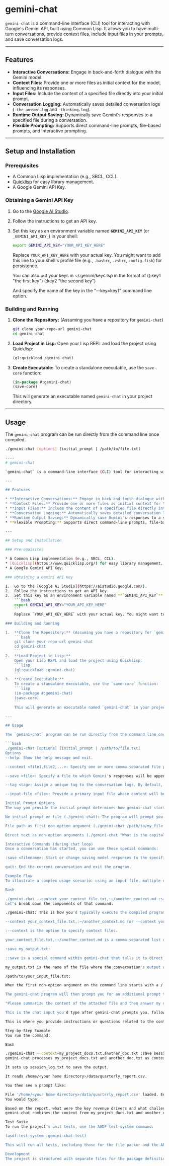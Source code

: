 # gemini-chat

`gemini-chat` is a command-line interface (CLI) tool for interacting with Google's Gemini API, built using Common Lisp. It allows you to have multi-turn conversations, provide context files, include input files in your prompts, and save conversation logs.

---

## Features

* **Interactive Conversations:** Engage in back-and-forth dialogue with the Gemini model.
* **Context Files:** Provide one or more files as initial context for the model, influencing its responses.
* **Input Files:** Include the content of a specified file directly into your initial prompt.
* **Conversation Logging:** Automatically saves detailed conversation logs (`-the-answer.log` and `-thinking.log`).
* **Runtime Output Saving:** Dynamically save Gemini's responses to a specified file during a conversation.
* **Flexible Prompting:** Supports direct command-line prompts, file-based prompts, and interactive prompting.

---

## Setup and Installation

### Prerequisites

* A Common Lisp implementation (e.g., SBCL, CCL).
* [Quicklisp](https://www.quicklisp.org/) for easy library management.
* A Google Gemini API Key.

### Obtaining a Gemini API Key

1.  Go to the [Google AI Studio](https://aistudio.google.com/).
2.  Follow the instructions to get an API key.
3.  Set this key as an environment variable named **`GEMINI_API_KEY`** (or `_GEMINI_API_KEY_`) in your shell:
    ```bash
    export GEMINI_API_KEY="YOUR_API_KEY_HERE"
    ```
    Replace `YOUR_API_KEY_HERE` with your actual key. You might want to add this line to your shell's profile file (e.g., `.bashrc`, `.zshrc`, `config.fish`) for persistence.
	
	You can also put your keys in ~/.gemini/keys.lsp in the format of
	    ((:key1 "the first key")
		 (:key2 "the second key")
		 
    And specify the name of the key in the "--key=key1" command line option.

### Building and Running

1.  **Clone the Repository:** (Assuming you have a repository for `gemini-chat`)
    ```bash
    git clone your-repo-url gemini-chat
    cd gemini-chat
    ```
2.  **Load Project in Lisp:**
    Open your Lisp REPL and load the project using Quicklisp:
    ```lisp
    (ql:quickload :gemini-chat)
    ```
3.  **Create Executable:**
    To create a standalone executable, use the `save-core` function:
    ```lisp
    (in-package #:gemini-chat)
    (save-core)
    ```
    This will generate an executable named `gemini-chat` in your project directory.

---

## Usage

The `gemini-chat` program can be run directly from the command line once compiled.

```bash
./gemini-chat [options] [initial_prompt | /path/to/file.txt]

----
# gemini-chat

`gemini-chat` is a command-line interface (CLI) tool for interacting with Google's Gemini API, built using Common Lisp. It allows you to have multi-turn conversations, provide context files, include input files in your prompts, and save conversation logs.

---

## Features

* **Interactive Conversations:** Engage in back-and-forth dialogue with the Gemini model.
* **Context Files:** Provide one or more files as initial context for the model, influencing its responses.
* **Input Files:** Include the content of a specified file directly into your initial prompt.
* **Conversation Logging:** Automatically saves detailed conversation logs (`-the-answer.log` and `-thinking.log`).
* **Runtime Output Saving:** Dynamically save Gemini's responses to a specified file during a conversation.
* **Flexible Prompting:** Supports direct command-line prompts, file-based prompts, and interactive prompting.

---

## Setup and Installation

### Prerequisites

* A Common Lisp implementation (e.g., SBCL, CCL).
* [Quicklisp](https://www.quicklisp.org/) for easy library management.
* A Google Gemini API Key.

### Obtaining a Gemini API Key

1.  Go to the [Google AI Studio](https://aistudio.google.com/).
2.  Follow the instructions to get an API key.
3.  Set this key as an environment variable named **`GEMINI_API_KEY`** (or `_GEMINI_API_KEY_`) in your shell:
    ```bash
    export GEMINI_API_KEY="YOUR_API_KEY_HERE"
    ```
    Replace `YOUR_API_KEY_HERE` with your actual key. You might want to add this line to your shell's profile file (e.g., `.bashrc`, `.zshrc`, `config.fish`) for persistence.

### Building and Running

1.  **Clone the Repository:** (Assuming you have a repository for `gemini-chat`)
    ```bash
    git clone your-repo-url gemini-chat
    cd gemini-chat
    ```
2.  **Load Project in Lisp:**
    Open your Lisp REPL and load the project using Quicklisp:
    ```lisp
    (ql:quickload :gemini-chat)
    ```
3.  **Create Executable:**
    To create a standalone executable, use the `save-core` function:
    ```lisp
    (in-package #:gemini-chat)
    (save-core)
    ```
    This will generate an executable named `gemini-chat` in your project directory.

---

## Usage

The `gemini-chat` program can be run directly from the command line once compiled.

```bash
./gemini-chat [options] [initial_prompt | /path/to/file.txt]
Options
--help: Show the help message and exit.

--context <file1,file2,...>: Specify one or more comma-separated file paths to be included as initial context for the Gemini model. E.g., --context docs/project_notes.txt,docs/api_spec.md.

--save <file>: Specify a file to which Gemini's responses will be appended. If the file doesn't exist, it will be created.

--tag <tag>: Assign a unique tag to the conversation logs. By default, logs are tagged chat-YYYYMMDD-HHMMSS. Using -t my-session would result in my-session-the-answer.log, etc.

--input-file <file>: Provide a primary input file whose content will be sent to Gemini along with your prompt.

Initial Prompt Options
The way you provide the initial prompt determines how gemini-chat starts the conversation:

No initial prompt or file (./gemini-chat): The program will prompt you interactively to enter your initial question.

File path as first non-option argument (./gemini-chat /path/to/my_file.txt): If the first non-option argument starts with /, its content will be loaded as the initial input. The program will then prompt you for an additional prompt to accompany this file content.

Direct text as non-option arguments (./gemini-chat "What is the capital of France?"): All subsequent non-option arguments are treated as the initial prompt text.

Interactive Commands (during chat loop)
Once a conversation has started, you can use these special commands:

:save <filename>: Start or change saving model responses to the specified file. If a file is already being saved to, the previous stream will be closed, and a new one opened.

quit: End the current conversation and exit the program.

Example Flow
To illustrate a complex usage scenario: using an input file, multiple context files, defining an output file, and providing an additional prompt.

Bash

./gemini-chat --context your_context_file.txt,:~/another_context.md :save my_output.txt /path/to/your_input_file.txt "Please summarize the content of the attached file and then answer my questions."
Let's break down the components of that command:

./gemini-chat: This is how you'd typically execute the compiled program.

--context your_context_file.txt,:~/another_context.md (or --context your_context_file.txt,:~/another_context.md):

:--context is the option to specify context files.

your_context_file.txt,:~/another_context.md is a comma-separated list of paths to files whose content you want to provide as additional context to the Gemini model before it processes your main prompt. This is useful for providing background information, specific guidelines, or data that isn't directly part of your immediate query but should influence the model's response.

:save my_output.txt:

::save is a special command within gemini-chat that tells it to direct the model's responses to a file.

my_output.txt is the name of the file where the conversation's output will be saved. The program will open this file and append Gemini's responses to it.

/path/to/your_input_file.txt:

When the first non-option argument on the command line starts with a / (indicating a file path), gemini-chat will read this file's content. This becomes the primary 'input file' for the current turn.

The gemini-chat program will then prompt you for an additional prompt that will accompany the file content.

"Please summarize the content of the attached file and then answer my questions.":

This is the chat input you'd type after gemini-chat prompts you, following the reading of /path/to/your_input_file.txt.

This is where you provide instructions or questions related to the content of the input file.

Step-by-Step Example
You run the command:

Bash

./gemini-chat --context=my_project_docs.txt,another_doc.txt :save session_log.txt /home/<your home directory>/data/quarterly_report.csv
gemini-chat processes my_project_docs.txt and another_doc.txt as context.

It sets up session_log.txt to save the output.

It reads /home/<your home directory>/data/quarterly_report.csv.

You then see a prompt like:

File '/home/<your home directory>/data/quarterly_report.csv' loaded. Enter an additional prompt for Gemini (optional):
You would type:

Based on the report, what were the key revenue drivers and what challenges are highlighted?
gemini-chat combines the context from my_project_docs.txt and another_doc.txt, the content of quarterly_report.csv, and your "key revenue drivers" prompt, sends it to Gemini, and logs the response to session_log.txt (and displays it to you).

Test Suite
To run the project's unit tests, use the ASDF test-system command:

(asdf:test-system :gemini-chat-test)

This will run all tests, including those for the file packer and the API request function.

Development
The project is structured with separate files for the package definition (gemini-chat-pkg.lisp), main logic (gemini-chat.lisp), and system definition (gemini-chat.asd). This promotes a clear separation of concerns.

